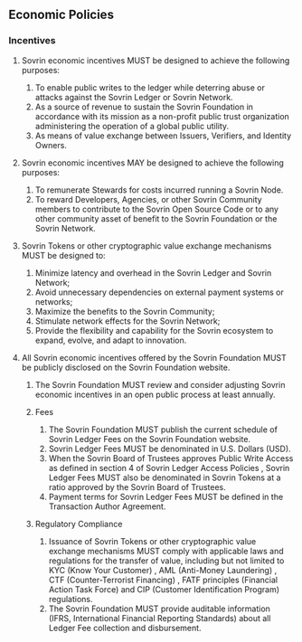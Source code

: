 ## Economic Policies

### Incentives

1. Sovrin economic incentives MUST be designed to achieve the following purposes:
    1. To enable public writes to the ledger while deterring abuse or attacks against the
  Sovrin Ledger or Sovrin Network.
    2. As a source of revenue to sustain the Sovrin Foundation in accordance with its
  mission as a non-profit public trust organization administering the operation of a
  global public utility.
    3. As means of value exchange between Issuers, Verifiers, and Identity Owners.

2. Sovrin economic incentives MAY be designed to achieve the following purposes:

    1. To remunerate Stewards for costs incurred running a Sovrin Node.
    2. To reward Developers, Agencies, or other Sovrin Community members to
contribute to the Sovrin Open Source Code or to any other community asset of
benefit to the Sovrin Foundation or the Sovrin Network.

3. Sovrin Tokens or other cryptographic value exchange mechanisms MUST be designed
to:
    1. Minimize latency and overhead in the Sovrin Ledger and Sovrin Network;
    1. Avoid unnecessary dependencies on external payment systems or networks;
    1. Maximize the benefits to the Sovrin Community;
    1. Stimulate network effects for the Sovrin Network;
    1. Provide the flexibility and capability for the Sovrin ecosystem to expand, evolve,
    and adapt to innovation.

4. All Sovrin economic incentives offered by the Sovrin Foundation MUST be publicly disclosed on the Sovrin Foundation website.

    1. The Sovrin Foundation MUST review and consider adjusting Sovrin economic incentives in an open public process at least annually.

    2. Fees

        1. The Sovrin Foundation MUST publish the current schedule of Sovrin Ledger Fees on the
        Sovrin Foundation website.
        2. Sovrin Ledger Fees MUST be denominated in U.S. Dollars (USD).
        3. When the Sovrin Board of Trustees approves Public Write Access as defined in section
        4 of Sovrin Ledger Access Policies , Sovrin Ledger Fees MUST also be denominated in
        Sovrin Tokens at a ratio approved by the Sovrin Board of Trustees.
        5. Payment terms for Sovrin Ledger Fees MUST be defined in the Transaction Author Agreement.

    3. Regulatory Compliance
        1. Issuance of Sovrin Tokens or other cryptographic value exchange mechanisms MUST
        comply with applicable laws and regulations for the transfer of value, including but not
        limited to KYC (Know Your Customer) , AML (Anti-Money Laundering) , CTF
        (Counter-Terrorist Financing) , FATF principles (Financial Action Task Force) and CIP
        (Customer Identification Program) regulations.
        2. The Sovrin Foundation MUST provide auditable information (IFRS, International
        Financial Reporting Standards) about all Ledger Fee collection and disbursement.
